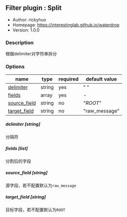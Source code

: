 ## Filter plugin : Split

* Author: rickyhuo
* Homepage: https://interestinglab.github.io/waterdrop
* Version: 1.0.0

### Description

根据delimiter对字符串拆分

### Options

| name | type | required | default value |
| --- | --- | --- | --- |
| [delimiter](#delimiter-string) | string | yes | " " |
| [fields](#fields-array) | array | yes | - |
| [source_field](#source_field-string) | string | no | "_ROOT_" |
| [target_field](#target_field-string) | string | no | "raw_message" |

##### delimiter [string]

分隔符

##### fields [list]

分割后的字段

##### source_field [string]

源字段，若不配置默认为`raw_message`

##### target_field [string]

目标字段，若不配置默认为`ROOT`